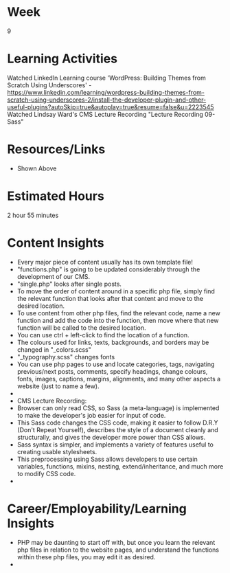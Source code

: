 # Week
9
# Learning Activities
Watched LinkedIn Learning course 'WordPress: Building Themes from Scratch Using Underscores' - https://www.linkedin.com/learning/wordpress-building-themes-from-scratch-using-underscores-2/install-the-developer-plugin-and-other-useful-plugins?autoSkip=true&autoplay=true&resume=false&u=2223545        
Watched Lindsay Ward's CMS Lecture Recording "Lecture Recording 09- Sass"
# Resources/Links
- Shown Above
# Estimated Hours
2 hour 55 minutes
# Content Insights
- Every major piece of content usually has its own template file!       
- "functions.php" is going to be updated considerably through the development of our CMS.       
- "single.php" looks after single posts.       
- To move the order of content around in a specific php file, simply find the relevant function that looks after that content and move to the desired location.      
- To use content from other php files, find the relevant code, name a new function and add the code into the function, then move where that new function will be called to the desired location.        
- You can use ctrl + left-click to find the location of a function.      
- The colours used for links, texts, backgrounds, and borders may be changed in "_colors.scss"       
- "_typography.scss" changes fonts       
- You can use php pages to use and locate categories, tags, navigating previous/next posts, comments, specify headings, change colours, fonts, images, captions, margins, alignments, and many other aspects a website (just to name a few).      
-       
- CMS Lecture Recording:      
- Browser can only read CSS, so Sass (a meta-language) is implemented to make the developer's job easier for input of code.      
- This Sass code changes the CSS code, making it easier to follow D.R.Y (Don't Repeat Yourself), describes the style of a document cleanly and structurally, and gives the developer more power than CSS allows.      
- Sass syntax is simpler, and implements a variety of features useful to creating usable stylesheets.      
- This preprocessing using Sass allows developers to use certain variables, functions, mixins, nesting, extend/inheritance, and much more to modify CSS code.      
- 
# Career/Employability/Learning Insights
- PHP may be daunting to start off with, but once you learn the relevant php files in relation to the website pages, and understand the functions within these php files, you may edit it as desired.      
- 
